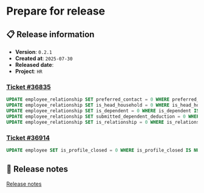 # Prepare for release

## 📋 Release information

- **Version**: `0.2.1`
- **Created at**: `2025-07-30`
- **Released date**:
- **Project**: `HR`

### [Ticket #36835](../tickets/0.2.2/36835.md)

```sql
UPDATE employee_relationship SET preferred_contact = 0 WHERE preferred_contact IS NULL;
UPDATE employee_relationship SET is_head_household = 0 WHERE is_head_household IS NULL;
UPDATE employee_relationship SET is_dependent = 0 WHERE is_dependent IS NULL;
UPDATE employee_relationship SET submitted_dependent_deduction = 0 WHERE submitted_dependent_deduction IS NULL;
UPDATE employee_relationship SET is_relationship = 0 WHERE is_relationship IS NULL;
```

### [Ticket #36914](../tickets/0.2.1/36914.md)

```sql
UPDATE employee SET is_profile_closed = 0 WHERE is_profile_closed IS NULL;
```

## 📝 Release notes

[Release notes](../release-note/0.2.1.md)
